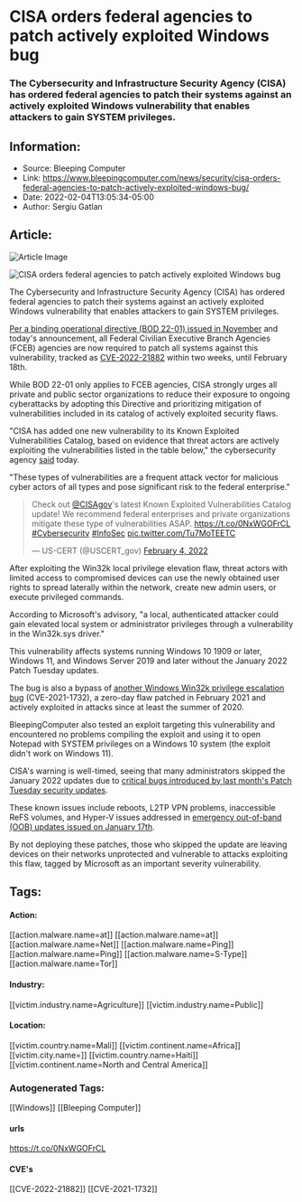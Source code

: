 # CISA orders federal agencies to patch actively exploited Windows bug
### The Cybersecurity and Infrastructure Security Agency (CISA) has ordered federal agencies to patch their systems against an actively exploited Windows vulnerability that enables attackers to gain SYSTEM privileges.

## Information:
+ Source: Bleeping Computer
+ Link: https://www.bleepingcomputer.com/news/security/cisa-orders-federal-agencies-to-patch-actively-exploited-windows-bug/
+ Date: 2022-02-04T13:05:34-05:00
+ Author: Sergiu Gatlan


## Article:
![Article Image](https://www.bleepstatic.com/content/hl-images/2021/08/19/CISA_headpic.jpg)

![CISA orders federal agencies to patch actively exploited Windows bug](https://www.bleepstatic.com/content/hl-images/2021/08/19/CISA_headpic.jpg)


The Cybersecurity and Infrastructure Security Agency (CISA) has ordered federal agencies to patch their systems against an actively exploited Windows vulnerability that enables attackers to gain SYSTEM privileges.


[Per a binding operational directive (BOD 22-01) issued in November](https://www.bleepingcomputer.com/news/security/cisa-orders-federal-agencies-to-fix-hundreds-of-exploited-security-flaws/) and today's announcement, all Federal Civilian Executive Branch Agencies (FCEB) agencies are now required to patch all systems against this vulnerability, tracked as [CVE-2022-21882](https://msrc.microsoft.com/update-guide/vulnerability/CVE-2022-21882) within two weeks, until February 18th.


While BOD 22-01 only applies to FCEB agencies, CISA strongly urges all private and public sector organizations to reduce their exposure to ongoing cyberattacks by adopting this Directive and prioritizing mitigation of vulnerabilities included in its catalog of actively exploited security flaws.


"CISA has added one new vulnerability to its Known Exploited Vulnerabilities Catalog, based on evidence that threat actors are actively exploiting the vulnerabilities listed in the table below," the cybersecurity agency [said](https://www.cisa.gov/uscert/ncas/current-activity/2022/02/04/cisa-adds-one-known-exploited-vulnerability-catalog) today.


"These types of vulnerabilities are a frequent attack vector for malicious cyber actors of all types and pose significant risk to the federal enterprise."



> 
> Check out [@CISAgov](https://twitter.com/CISAgov?ref_src=twsrc%5Etfw)'s latest Known Exploited Vulnerabilities Catalog update! We recommend federal enterprises and private organizations mitigate these type of vulnerabilities ASAP. <https://t.co/0NxWGOFrCL> [#Cybersecurity](https://twitter.com/hashtag/Cybersecurity?src=hash&ref_src=twsrc%5Etfw) [#InfoSec](https://twitter.com/hashtag/InfoSec?src=hash&ref_src=twsrc%5Etfw) [pic.twitter.com/Tu7MoTEETC](https://t.co/Tu7MoTEETC)
> 
> 
> — US-CERT (@USCERT\_gov) [February 4, 2022](https://twitter.com/USCERT_gov/status/1489627623462510593?ref_src=twsrc%5Etfw)


After exploiting the Win32k local privilege elevation flaw, threat actors with limited access to compromised devices can use the newly obtained user rights to spread laterally within the network, create new admin users, or execute privileged commands.


According to Microsoft's advisory, "a local, authenticated attacker could gain elevated local system or administrator privileges through a vulnerability in the Win32k.sys driver."


This vulnerability affects systems running Windows 10 1909 or later, Windows 11, and Windows Server 2019 and later without the January 2022 Patch Tuesday updates.


The bug is also a bypass of [another Windows Win32k privilege escalation bug](https://www.bleepingcomputer.com/news/security/recently-fixed-windows-zero-day-actively-exploited-since-mid-2020/) (CVE-2021-1732), a zero-day flaw patched in February 2021 and actively exploited in attacks since at least the summer of 2020.


BleepingComputer also tested an exploit targeting this vulnerability and encountered no problems compiling the exploit and using it to open Notepad with SYSTEM privileges on a Windows 10 system (the exploit didn't work on Windows 11).


CISA's warning is well-timed, seeing that many administrators skipped the January 2022 updates due to [critical bugs introduced by last month's Patch Tuesday security updates](https://www.bleepingcomputer.com/news/microsoft/new-windows-server-updates-cause-dc-boot-loops-break-hyper-v/).


These known issues include reboots, L2TP VPN problems, inaccessible ReFS volumes, and Hyper-V issues addressed in [emergency out-of-band (OOB) updates issued on January 17th](https://www.bleepingcomputer.com/news/microsoft/microsoft-releases-emergency-fixes-for-windows-server-vpn-bugs/).


By not deploying these patches, those who skipped the update are leaving devices on their networks unprotected and vulnerable to attacks exploiting this flaw, tagged by Microsoft as an important severity vulnerability.





## Tags:

#### Action:
[[action.malware.name=at]] [[action.malware.name=at]] [[action.malware.name=Net]] [[action.malware.name=Ping]] [[action.malware.name=Ping]] [[action.malware.name=S-Type]] [[action.malware.name=Tor]]

#### Industry:
[[victim.industry.name=Agriculture]] [[victim.industry.name=Public]]

#### Location:
[[victim.country.name=Mali]] [[victim.continent.name=Africa]] [[victim.city.name=]] [[victim.country.name=Haiti]] [[victim.continent.name=North and Central America]]

### Autogenerated Tags:
[[Windows]] [[Bleeping Computer]]
#### urls
https://t.co/0NxWGOFrCL
#### CVE's
[[CVE-2022-21882]] [[CVE-2021-1732]]

